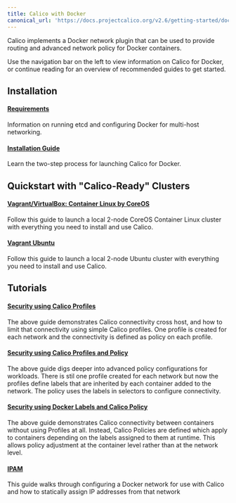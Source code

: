 ```yaml
---
title: Calico with Docker
canonical_url: 'https://docs.projectcalico.org/v2.6/getting-started/docker/'
---
```


Calico implements a Docker network plugin that can be used to provide routing and advanced network policy for Docker containers.

Use the navigation bar on the left to view information on Calico for Docker,
or continue reading for an overview of recommended guides to get started.


## Installation

#### [Requirements](installation/requirements)

Information on running etcd and configuring Docker for multi-host networking.

#### [Installation Guide]({{site.baseurl}}/{{page.version}}/getting-started/docker/installation/manual)

Learn the two-step process for launching Calico for Docker.

## Quickstart with "Calico-Ready" Clusters

#### [Vagrant/VirtualBox: Container Linux by CoreOS](installation/vagrant-coreos)

Follow this guide to launch a local 2-node CoreOS Container Linux cluster with everything
you need to install and use Calico.

#### [Vagrant Ubuntu](installation/vagrant-ubuntu)

Follow this guide to launch a local 2-node Ubuntu cluster with everything
you need to install and use Calico.

## Tutorials

#### [Security using Calico Profiles]({{site.baseurl}}/{{page.version}}/getting-started/docker/tutorials/security-using-calico-profiles)

The above guide demonstrates Calico connectivity cross host, and how to limit
that connectivity using simple Calico profiles.  One profile is created for
each network and the connectivity is defined as policy on each profile.

#### [Security using Calico Profiles and Policy]({{site.baseurl}}/{{page.version}}/getting-started/docker/tutorials/security-using-calico-profiles-and-policy)

The above guide digs deeper into advanced policy configurations for workloads.
There is stil one profile created for each network but now the profiles define
labels that are inherited by each container added to the network.  The policy uses
the labels in selectors to configure connectivity.

#### [Security using Docker Labels and Calico Policy]({{site.baseurl}}/{{page.version}}/getting-started/docker/tutorials/security-using-docker-labels-and-calico-policy)

The above guide demonstrates Calico connectivity between containers without using
Profiles at all.  Instead, Calico Policies are defined which apply to
containers depending on the labels assigned to them at runtime.  This allows
policy adjustment at the container level rather than at the network level.

#### [IPAM]({{site.baseurl}}/{{page.version}}/getting-started/docker/tutorials/ipam)

This guide walks through configuring a Docker network for use with Calico and how to statically assign IP addresses from that network
